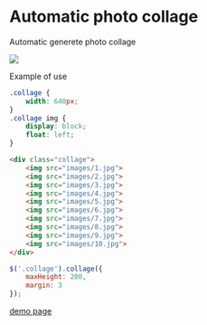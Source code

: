 # Automatic photo collage
Automatic generete photo collage

<img src="http://image.prntscr.com/image/065fa950d04d4f12b895338cd8ca583e.jpeg">

Example of use

```css
.collage {
	width: 640px;
}
.collage img {
	display: block;
	float: left;
}
```

```html
<div class="collage">
	<img src="images/1.jpg">
	<img src="images/2.jpg">
	<img src="images/3.jpg">
	<img src="images/4.jpg">
	<img src="images/5.jpg">
	<img src="images/6.jpg">
	<img src="images/7.jpg">
	<img src="images/8.jpg">
	<img src="images/9.jpg">
	<img src="images/10.jpg">
</div>
```

```javascript
$('.collage').collage({
	maxHeight: 200,
	margin: 3
});
```

<a href="https://jsfiddle.net/v7sefrcw/8/" target="_blank">demo page</a>

